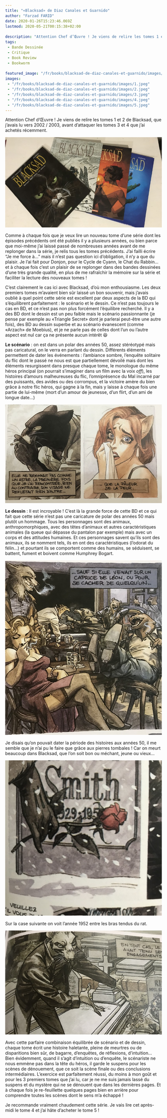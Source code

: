 ```yaml
---
title: "«Blacksad» de Diaz Canales et Guarnido"
author: "Farzad FARID"
date: 2020-01-26T15:23:46.069Z
lastmod: 2020-05-21T00:15:38+02:00

description: "Attention Chef d’Œuvre ! Je viens de relire les tomes 1 et 2 de Blacksad, que j’avais lu vers 2002 / 2003, avant d’attaquer les tomes 3 et…"
tags:
 - Bande Dessinée
 - Critique
 - Book Review
 - Bookworm

featured_image: "/fr/books/blacksad-de-diaz-canales-et-guarnido/images/1.jpeg" 
images:
 - "/fr/books/blacksad-de-diaz-canales-et-guarnido/images/1.jpeg"
 - "/fr/books/blacksad-de-diaz-canales-et-guarnido/images/2.jpeg"
 - "/fr/books/blacksad-de-diaz-canales-et-guarnido/images/3.jpeg"
 - "/fr/books/blacksad-de-diaz-canales-et-guarnido/images/4.jpeg"
 - "/fr/books/blacksad-de-diaz-canales-et-guarnido/images/5.jpeg"
---
```


Attention Chef d’Œuvre ! Je viens de relire les tomes 1 et 2 de Blacksad, que j’avais lu vers 2002 / 2003, avant d’attaquer les tomes 3 et 4 que j’ai achetés récemment.




![image](images/1.jpeg#layoutTextWidth)



Comme à chaque fois que je veux lire un nouveau tome d’une série dont les épisodes précédents ont été publiés il y a plusieurs années, ou bien parce que moi-même j’ai laissé passé de nombreuses années avant de me replonger dans la série, je relis tous les tomes précédents. J’ai failli écrire “Je me force à…” mais il n’est pas question ici d’obligation, il n’y a que du plaisir. Je l’ai fait pour Donjon, pour le Cycle de Cyann, le Chat du Rabbin… et à chaque fois c’est un plaisir de se replonger dans des bandes dessinées d’une très grande qualité, en plus de me rafraîchir la mémoire sur la série et faciliter la lecture des nouveaux tomes !

C’est clairement le cas ici avec Blacksad, d’où mon enthousiasme. Les deux premiers tomes m’avaient bien sûr laissé un bon souvenir, mais j’avais oublié à quel point cette série est excellent par deux aspects de la BD qui s’équilibrent parfaitement : le scénario et le dessin. Ce n’est pas toujours le cas en BD, et ce n’est pas non plus forcément l’équilibre recherché. Il y a des BD dont le dessin est un peu faible mais le scénario passionnante (je pense par exemple au «Triangle Secret» dont je parlerai peut-être une autre fois), des BD au dessin superbe et au scénario évanescent (comme «Arzach» de Moebius), et je ne parle pas de celles dont l’un ou l’autre aspect est nul car ça ne présente aucun intérêt 😆

**Le scénario** : on est dans un polar des années 50, assez stéréotypé mais pas caricatural, on le verra en parlant du dessin. Différents éléments permettent de dater les événements : l’ambiance sombre, l’enquête solitaire du flic dont le passé ne nous est que partiellement dévoilé mais dont les éléments resurgissent dans presque chaque tome, le monologue du même héros principal (on pourrait s’imaginer dans un film avec la voix _off_), les histoires d’amours malheureuses du flic, l’omniprésence du Mal incarné par des puissants, des avides ou des corrompus, et la victoire amère du bien grâce à notre flic héros, qui gagne à la fin, mais y laisse à chaque fois une partie de lui-même (mort d’un amour de jeunesse, d’un flirt, d’un ami de longue date…)




![image](images/2.jpeg#layoutTextWidth)



**Le dessin** : Il est incroyable ! C’est là la grande force de cette BD et ce qui fait que cette série n’est pas une caricature de polar des années 50 mais plutôt un hommage. Tous les personnages sont des animaux, anthropomorphiques, avec des têtes d’animaux et autres caractéristiques animales (la queue qui dépasse du pantalon par exemple) mais avec un corps et des attitudes humaines. Et ces personnages savent qu’ils sont des animaux, ils se nomment tels, ils en ont des caractéristiques (l’odorat du félin…) et pourtant ils se comportent comme des humains, se séduisent, se battent, fument et boivent comme Humphrey Bogart.




![image](images/3.jpeg#layoutTextWidth)



Je disais qu’on pouvait dater la période des histoires aux années 50, il me semble que je n’ai pu le faire que grâce aux pierres tombales ! Car on meurt beaucoup dans Blacksad, que l’on soit bon ou méchant, jeune ou vieux…




![image](images/4.jpeg#layoutTextWidth)



Sur la case suivante on voit l’année 1952 entre les bras tendus du rat.




![image](images/5.jpeg#layoutTextWidth)



Avec cette parfaire combinaison équilibrée de scénario et de dessin, chaque tome écrit une histoire haletante, pleine de meurtres ou de disparitions bien sûr, de bagarre, d’enquêtes, de réflexions, d’intuition… Bien évidemment, quand il s’agit d’intuition ou d’enquête, le scénariste ne nous emmène pas dans la tête du héros, il garde le suspens pour les scènes de dénouement, que ce soit la scène finale ou des conclusions intermédiaires. L’exercice est parfaitement réussi, du moins à mon goût et pour les 3 premiers tomes que j’ai lu, car je ne me suis jamais lassé du suspens et du mystère qui ne se dénouent que dans les dernières pages. Et à chaque fois je re-feuillette quelques pages bien en arrière pour comprendre toutes les scènes dont le sens m’a échappé !

Je recommande vraiment chaudement cette série. Je vais lire cet après-midi le tome 4 et j’ai hâte d’acheter le tome 5 !

